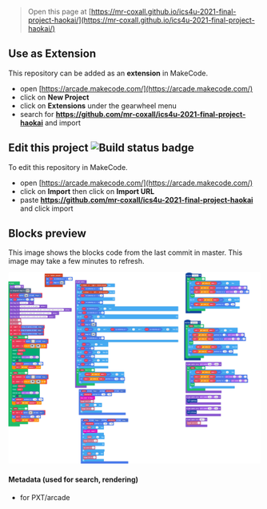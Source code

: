  


> Open this page at [https://mr-coxall.github.io/ics4u-2021-final-project-haokai/](https://mr-coxall.github.io/ics4u-2021-final-project-haokai/)

## Use as Extension

This repository can be added as an **extension** in MakeCode.

* open [https://arcade.makecode.com/](https://arcade.makecode.com/)
* click on **New Project**
* click on **Extensions** under the gearwheel menu
* search for **https://github.com/mr-coxall/ics4u-2021-final-project-haokai** and import

## Edit this project ![Build status badge](https://github.com/mr-coxall/ics4u-2021-final-project-haokai/workflows/MakeCode/badge.svg)

To edit this repository in MakeCode.

* open [https://arcade.makecode.com/](https://arcade.makecode.com/)
* click on **Import** then click on **Import URL**
* paste **https://github.com/mr-coxall/ics4u-2021-final-project-haokai** and click import

## Blocks preview

This image shows the blocks code from the last commit in master.
This image may take a few minutes to refresh.

![A rendered view of the blocks](https://github.com/mr-coxall/ics4u-2021-final-project-haokai/raw/master/.github/makecode/blocks.png)

#### Metadata (used for search, rendering)

* for PXT/arcade
<script src="https://makecode.com/gh-pages-embed.js"></script><script>makeCodeRender("{{ site.makecode.home_url }}", "{{ site.github.owner_name }}/{{ site.github.repository_name }}");</script>

